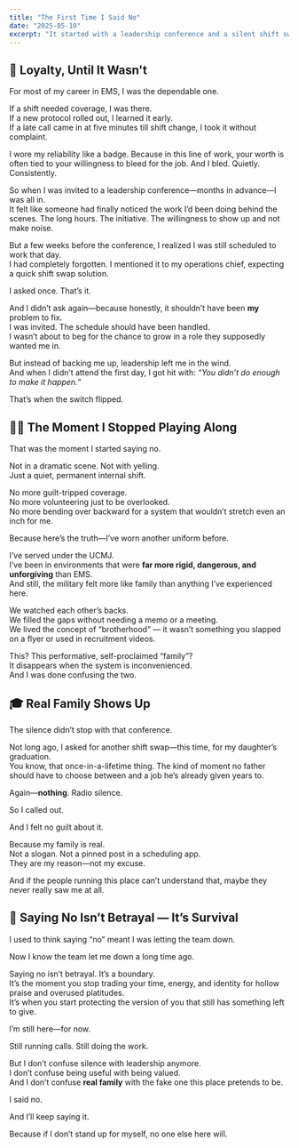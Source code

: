```yaml
---
title: "The First Time I Said No"
date: "2025-05-10"
excerpt: "It started with a leadership conference and a silent shift swap request. What I learned was that loyalty shouldn’t cost your identity."
---
```


## 🛑 Loyalty, Until It Wasn't

For most of my career in EMS, I was the dependable one.

If a shift needed coverage, I was there.  
If a new protocol rolled out, I learned it early.  
If a late call came in at five minutes till shift change, I took it without complaint.

I wore my reliability like a badge. Because in this line of work, your worth is often tied to your willingness to bleed for the job. And I bled. Quietly. Consistently.

So when I was invited to a leadership conference—months in advance—I was all in.  
It felt like someone had finally noticed the work I’d been doing behind the scenes. The long hours. The initiative. The willingness to show up and not make noise.

But a few weeks before the conference, I realized I was still scheduled to work that day.  
I had completely forgotten. I mentioned it to my operations chief, expecting a quick shift swap solution.

I asked once. That’s it.

And I didn’t ask again—because honestly, it shouldn’t have been **my** problem to fix.  
I was invited. The schedule should have been handled.  
I wasn’t about to beg for the chance to grow in a role they supposedly wanted me in.

But instead of backing me up, leadership left me in the wind.  
And when I didn’t attend the first day, I got hit with: *“You didn’t do enough to make it happen.”*

That’s when the switch flipped.

## 🧍‍♂️ The Moment I Stopped Playing Along

That was the moment I started saying no.

Not in a dramatic scene. Not with yelling.  
Just a quiet, permanent internal shift.

No more guilt-tripped coverage.  
No more volunteering just to be overlooked.  
No more bending over backward for a system that wouldn’t stretch even an inch for me.

Because here’s the truth—I’ve worn another uniform before.

I’ve served under the UCMJ.  
I’ve been in environments that were **far more rigid, dangerous, and unforgiving** than EMS.  
And still, the military felt more like family than anything I’ve experienced here.

We watched each other’s backs.  
We filled the gaps without needing a memo or a meeting.  
We lived the concept of “brotherhood” — it wasn’t something you slapped on a flyer or used in recruitment videos.

This? This performative, self-proclaimed “family”?  
It disappears when the system is inconvenienced.  
And I was done confusing the two.

## 🎓 Real Family Shows Up

The silence didn’t stop with that conference.

Not long ago, I asked for another shift swap—this time, for my daughter’s graduation.  
You know, that once-in-a-lifetime thing. The kind of moment no father should have to choose between and a job he’s already given years to.

Again—**nothing**. Radio silence.

So I called out.

And I felt no guilt about it.

Because my family is real.  
Not a slogan. Not a pinned post in a scheduling app.  
They are my reason—not my excuse.

And if the people running this place can’t understand that, maybe they never really saw me at all.

## 🚫 Saying No Isn’t Betrayal — It’s Survival

I used to think saying “no” meant I was letting the team down.

Now I know the team let me down a long time ago.

Saying no isn’t betrayal. It’s a boundary.  
It’s the moment you stop trading your time, energy, and identity for hollow praise and overused platitudes.  
It’s when you start protecting the version of you that still has something left to give.

I’m still here—for now.

Still running calls. Still doing the work.

But I don’t confuse silence with leadership anymore.  
I don’t confuse being useful with being valued.  
And I don’t confuse **real family** with the fake one this place pretends to be.

I said no.

And I’ll keep saying it.

Because if I don’t stand up for myself, no one else here will.

